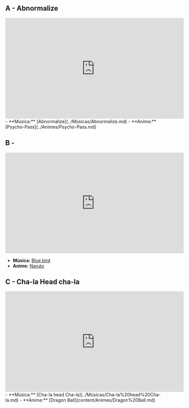 ## A - Abnormalize
<iframe width="560" height="315" src="https://www.youtube.com/embed/yXKPtn_LSds?si=Zr22owV9DUIDPT_1" title="YouTube video player" frameborder="0" allow="accelerometer; autoplay; clipboard-write; encrypted-media; gyroscope; picture-in-picture; web-share" referrerpolicy="strict-origin-when-cross-origin" allowfullscreen></iframe>
- **Música:** [Abnormalize](../Músicas/Abnormalize.md)
- **Anime:** [Psycho-Pass](../Animes/Psycho-Pass.md)

## B - 
<iframe width="560" height="315" src="https://www.youtube.com/embed/2upuBiEiXDk?si=Q6gSRoXBOCeykCLB" title="YouTube video player" frameborder="0" allow="accelerometer; autoplay; clipboard-write; encrypted-media; gyroscope; picture-in-picture; web-share" referrerpolicy="strict-origin-when-cross-origin" allowfullscreen></iframe>

- **Música:** [Blue bird](../Músicas/Blue%20bird.md)
- **Anime:** [Naruto](../Animes/Naruto.md)

## C - Cha-la Head cha-la
<iframe width="560" height="315" src="https://www.youtube.com/embed/qQmTdijhjD4?si=4PW5O3pVKtdDRw51" title="YouTube video player" frameborder="0" allow="accelerometer; autoplay; clipboard-write; encrypted-media; gyroscope; picture-in-picture; web-share" referrerpolicy="strict-origin-when-cross-origin" allowfullscreen></iframe>
- **Música:** [Cha-la head Cha-la](../Músicas/Cha-la%20head%20Cha-la.md)
- **Anime:** [Dragon Ball](content/Animes/Dragon%20Ball.md)

